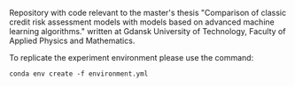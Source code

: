 Repository with code relevant to the master's thesis "Comparison of classic credit risk assessment models with models based on advanced machine learning algorithms." written at Gdansk University of Technology, Faculty of Applied Physics and Mathematics.

To replicate the experiment environment please use the command:

```
conda env create -f environment.yml
```
